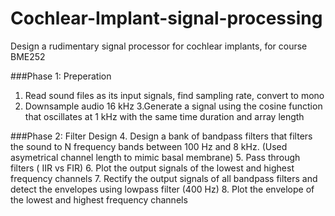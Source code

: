 # Cochlear-Implant-signal-processing
Design a rudimentary signal processor for cochlear implants, for course BME252 


###Phase 1: Preperation
1. Read sound files as its input signals, find sampling rate, convert to mono
2. Downsample audio 16 kHz
3.Generate a signal using the cosine function that oscillates at 1 kHz with the same time duration and
array length

###Phase 2: Filter Design
4. Design a bank of bandpass filters that filters the sound to N frequency bands between 100 Hz and 8 kHz.
   (Used asymetrical channel length to mimic basal membrane)
5. Pass through filters ( IIR vs FIR)
6. Plot the output signals of the lowest and highest frequency channels
7. Rectify the output signals of all bandpass filters and detect the envelopes using lowpass filter (400 Hz)
8. Plot the envelope of the lowest and highest frequency channels

